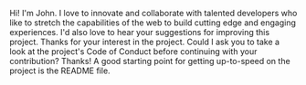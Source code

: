 Hi! I'm John. I love to innovate and collaborate with talented developers who like to stretch the capabilities of the web to build cutting edge and engaging experiences. I'd also love to hear your suggestions for improving this project. Thanks for your interest in the project. Could I ask you to take a look at the project's Code of Conduct before continuing with your contribution? Thanks! A good starting point for getting up-to-speed on the project is the README file.
